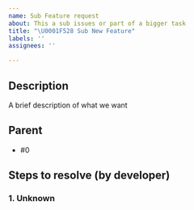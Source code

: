 ```yaml
---
name: Sub Feature request
about: This a sub issues or part of a bigger task
title: "\U0001F528 Sub New Feature"
labels: ''
assignees: ''

---
```


## Description

A brief description of what we want

## Parent

* #0

## Steps to resolve (by developer)

### 1.  Unknown
